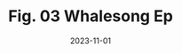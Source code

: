---
layout: album.njk
image: "/img/professor-flitch-whalesong-ep.png"
title: Fig. 03 Whalesong Ep
description: "Blahblahblah"
date: 2023-11-01
---